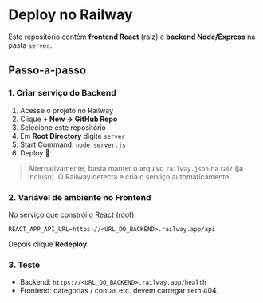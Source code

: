 # Deploy no Railway

Este repositório contém **frontend React** (raiz) e **backend Node/Express** na pasta `server`.

## Passo-a-passo

### 1. Criar serviço do Backend
1. Acesse o projeto no Railway
2. Clique **+ New → GitHub Repo**
3. Selecione este repositório
4. Em **Root Directory** digite `server`
5. Start Command: `node server.js`
6. Deploy 🚀

> Alternativamente, basta manter o arquivo `railway.json` na raiz (já incluso). O Railway detecta e cria o serviço automaticamente.

### 2. Variável de ambiente no Frontend
No serviço que constrói o React (root):

```
REACT_APP_API_URL=https://<URL_DO_BACKEND>.railway.app/api
```

Depois clique **Redeploy**.

### 3. Teste
- Backend: `https://<URL_DO_BACKEND>.railway.app/health`
- Frontend: categorias / contas etc. devem carregar sem 404. 